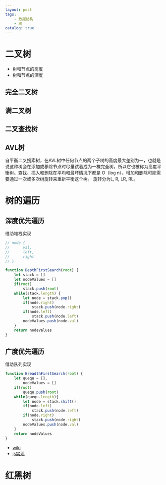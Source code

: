 ```yaml
---
layout: post
tags: 
    - 数据结构
    - 树
catalog: true
---
```


# 二叉树
- 树和节点的高度
- 树和节点的深度

## 完全二叉树
## 满二叉树
## 二叉查找树
## AVL树
自平衡二叉搜索树，在AVL树中任何节点的两个子树的高度最大差别为一，也就是说这种树会在添加或移除节点时尽量试着成为一棵完全树，所以它也被称为高度平衡树。查找、插入和删除在平均和最坏情况下都是 O（log n），增加和删除可能需要通过一次或多次树旋转来重新平衡这个树。
旋转分为L, R, LR, RL。

# 树的遍历
## 深度优先遍历
借助堆栈实现
```js
// node {
//      val,
//      left,
//      right   
// }

function DepthFirstSearch(root) {
    let stack = []
    let nodeValues = []
    if(root)
        stack.push(root)
    while(stack.length) {
        let node = stack.pop()
        if(node.right)
            stack.push(node.right)
        if(node.left)
            stack.push(node.left)
        nodeValues.push(node.val)
    }
    return nodeValues
}
```

## 广度优先遍历
借助队列实现
```js
function BreadthFirstSearch(root) {
    let quequ = [],
        nodeValues = []
    if(root)
        quequ.push(root)
    while(quequ.length){
        let node = stack.shift()
        if(node.left)
            stack.push(node.left)
        if(node.right)
            stack.push(node.right)
        nodeValues.push(node.val)
    }
    return nodeValues
}
```

- [wiki](https://zh.wikipedia.org/wiki/AVL%E6%A0%91)
- [js实现](https://segmentfault.com/a/1190000008619134)
# 红黑树